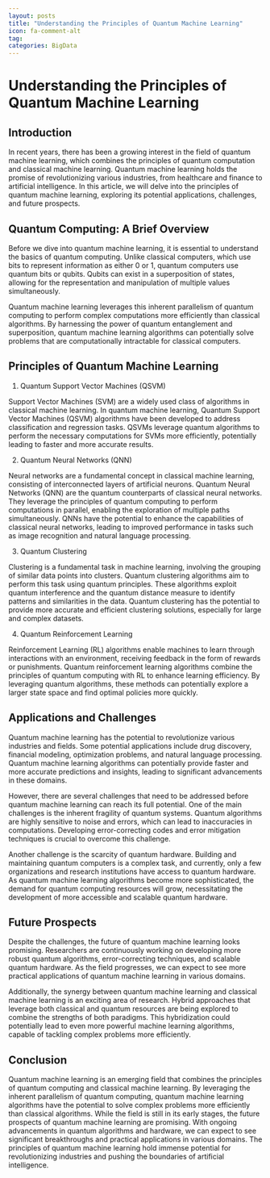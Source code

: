 ```yaml
---
layout: posts
title: "Understanding the Principles of Quantum Machine Learning"
icon: fa-comment-alt
tag:      
categories: BigData
---
```



# Understanding the Principles of Quantum Machine Learning

## Introduction

In recent years, there has been a growing interest in the field of quantum machine learning, which combines the principles of quantum computation and classical machine learning. Quantum machine learning holds the promise of revolutionizing various industries, from healthcare and finance to artificial intelligence. In this article, we will delve into the principles of quantum machine learning, exploring its potential applications, challenges, and future prospects.

## Quantum Computing: A Brief Overview

Before we dive into quantum machine learning, it is essential to understand the basics of quantum computing. Unlike classical computers, which use bits to represent information as either 0 or 1, quantum computers use quantum bits or qubits. Qubits can exist in a superposition of states, allowing for the representation and manipulation of multiple values simultaneously.

Quantum machine learning leverages this inherent parallelism of quantum computing to perform complex computations more efficiently than classical algorithms. By harnessing the power of quantum entanglement and superposition, quantum machine learning algorithms can potentially solve problems that are computationally intractable for classical computers.

## Principles of Quantum Machine Learning

1. Quantum Support Vector Machines (QSVM)

Support Vector Machines (SVM) are a widely used class of algorithms in classical machine learning. In quantum machine learning, Quantum Support Vector Machines (QSVM) algorithms have been developed to address classification and regression tasks. QSVMs leverage quantum algorithms to perform the necessary computations for SVMs more efficiently, potentially leading to faster and more accurate results.

2. Quantum Neural Networks (QNN)

Neural networks are a fundamental concept in classical machine learning, consisting of interconnected layers of artificial neurons. Quantum Neural Networks (QNN) are the quantum counterparts of classical neural networks. They leverage the principles of quantum computing to perform computations in parallel, enabling the exploration of multiple paths simultaneously. QNNs have the potential to enhance the capabilities of classical neural networks, leading to improved performance in tasks such as image recognition and natural language processing.

3. Quantum Clustering

Clustering is a fundamental task in machine learning, involving the grouping of similar data points into clusters. Quantum clustering algorithms aim to perform this task using quantum principles. These algorithms exploit quantum interference and the quantum distance measure to identify patterns and similarities in the data. Quantum clustering has the potential to provide more accurate and efficient clustering solutions, especially for large and complex datasets.

4. Quantum Reinforcement Learning

Reinforcement Learning (RL) algorithms enable machines to learn through interactions with an environment, receiving feedback in the form of rewards or punishments. Quantum reinforcement learning algorithms combine the principles of quantum computing with RL to enhance learning efficiency. By leveraging quantum algorithms, these methods can potentially explore a larger state space and find optimal policies more quickly.

## Applications and Challenges

Quantum machine learning has the potential to revolutionize various industries and fields. Some potential applications include drug discovery, financial modeling, optimization problems, and natural language processing. Quantum machine learning algorithms can potentially provide faster and more accurate predictions and insights, leading to significant advancements in these domains.

However, there are several challenges that need to be addressed before quantum machine learning can reach its full potential. One of the main challenges is the inherent fragility of quantum systems. Quantum algorithms are highly sensitive to noise and errors, which can lead to inaccuracies in computations. Developing error-correcting codes and error mitigation techniques is crucial to overcome this challenge.

Another challenge is the scarcity of quantum hardware. Building and maintaining quantum computers is a complex task, and currently, only a few organizations and research institutions have access to quantum hardware. As quantum machine learning algorithms become more sophisticated, the demand for quantum computing resources will grow, necessitating the development of more accessible and scalable quantum hardware.

## Future Prospects

Despite the challenges, the future of quantum machine learning looks promising. Researchers are continuously working on developing more robust quantum algorithms, error-correcting techniques, and scalable quantum hardware. As the field progresses, we can expect to see more practical applications of quantum machine learning in various domains.

Additionally, the synergy between quantum machine learning and classical machine learning is an exciting area of research. Hybrid approaches that leverage both classical and quantum resources are being explored to combine the strengths of both paradigms. This hybridization could potentially lead to even more powerful machine learning algorithms, capable of tackling complex problems more efficiently.

## Conclusion

Quantum machine learning is an emerging field that combines the principles of quantum computing and classical machine learning. By leveraging the inherent parallelism of quantum computing, quantum machine learning algorithms have the potential to solve complex problems more efficiently than classical algorithms. While the field is still in its early stages, the future prospects of quantum machine learning are promising. With ongoing advancements in quantum algorithms and hardware, we can expect to see significant breakthroughs and practical applications in various domains. The principles of quantum machine learning hold immense potential for revolutionizing industries and pushing the boundaries of artificial intelligence.